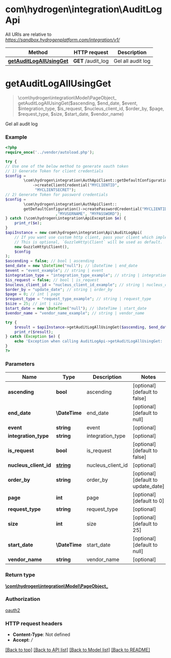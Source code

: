 # com\hydrogen\integration\AuditLogApi

All URIs are relative to *https://sandbox.hydrogenplatform.com/integration/v1/*

Method | HTTP request | Description
------------- | ------------- | -------------
[**getAuditLogAllUsingGet**](AuditLogApi.md#getAuditLogAllUsingGet) | **GET** /audit_log | Gel all audit log


# **getAuditLogAllUsingGet**
> \com\hydrogen\integration\Model\PageObject_ getAuditLogAllUsingGet($ascending, $end_date, $event, $integration_type, $is_request, $nucleus_client_id, $order_by, $page, $request_type, $size, $start_date, $vendor_name)

Gel all audit log

### Example
```php
<?php
require_once('../vendor/autoload.php');

try {
// Use one of the below method to generate oauth token
// 1) Generate Token for client credentials
$config =
        \com\hydrogen\integration\AuthApiClient::getDefaultConfiguration()
            ->createClientCredential("MYCLIENTID",
             "MYCLIENTSECRET");
// 2) Generate Token for password credentials
$config =
        \com\hydrogen\integration\AuthApiClient::
        getDefaultConfiguration()->createPasswordCredential("MYCLIENTID","MYCLIENTSECRET"
                      ,"MYUSERNAME", "MYPASSWORD");
} catch (\com\hydrogen\integration\ApiException $e) {
    print_r($e);
}
$apiInstance = new com\hydrogen\integration\Api\AuditLogApi(
    // If you want use custom http client, pass your client which implements `GuzzleHttp\ClientInterface`.
    // This is optional, `GuzzleHttp\Client` will be used as default.
    new GuzzleHttp\Client(),
    $config
);
$ascending = false; // bool | ascending
$end_date = new \DateTime("null"); // \DateTime | end_date
$event = "event_example"; // string | event
$integration_type = "integration_type_example"; // string | integration_type
$is_request = false; // bool | is_request
$nucleus_client_id = "nucleus_client_id_example"; // string | nucleus_client_id
$order_by = "update_date"; // string | order_by
$page = 0; // int | page
$request_type = "request_type_example"; // string | request_type
$size = 25; // int | size
$start_date = new \DateTime("null"); // \DateTime | start_date
$vendor_name = "vendor_name_example"; // string | vendor_name

try {
    $result = $apiInstance->getAuditLogAllUsingGet($ascending, $end_date, $event, $integration_type, $is_request, $nucleus_client_id, $order_by, $page, $request_type, $size, $start_date, $vendor_name);
    print_r($result);
} catch (Exception $e) {
    echo 'Exception when calling AuditLogApi->getAuditLogAllUsingGet: ', $e->getMessage(), PHP_EOL;
}
?>
```

### Parameters

Name | Type | Description  | Notes
------------- | ------------- | ------------- | -------------
 **ascending** | **bool**| ascending | [optional] [default to false]
 **end_date** | **\DateTime**| end_date | [optional] [default to null]
 **event** | **string**| event | [optional]
 **integration_type** | **string**| integration_type | [optional]
 **is_request** | **bool**| is_request | [optional] [default to false]
 **nucleus_client_id** | [**string**](../Model/.md)| nucleus_client_id | [optional]
 **order_by** | **string**| order_by | [optional] [default to update_date]
 **page** | **int**| page | [optional] [default to 0]
 **request_type** | **string**| request_type | [optional]
 **size** | **int**| size | [optional] [default to 25]
 **start_date** | **\DateTime**| start_date | [optional] [default to null]
 **vendor_name** | **string**| vendor_name | [optional]

### Return type

[**\com\hydrogen\integration\Model\PageObject_**](../Model/PageObject_.md)

### Authorization

[oauth2](../../README.md#oauth2)

### HTTP request headers

 - **Content-Type**: Not defined
 - **Accept**: */*

[[Back to top]](#) [[Back to API list]](../../README.md#documentation-for-api-endpoints) [[Back to Model list]](../../README.md#documentation-for-models) [[Back to README]](../../README.md)

